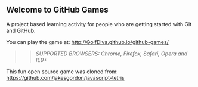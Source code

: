 ## Welcome to GitHub Games

A project based learning activity for people who are getting started with Git and GitHub.

You can play the game at: http://GolfDiva.github.io/github-games/

>> _*SUPPORTED BROWSERS*: Chrome, Firefox, Safari, Opera and IE9+_

This fun open source game was cloned from: https://github.com/jakesgordon/javascript-tetris
